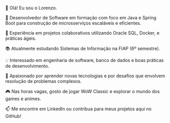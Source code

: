 👋 Olá! Eu sou o Lorenzo.

🚀 Desenvolvedor de Software em formação com foco em Java e Spring Boot para construção de microsserviços escaláveis e eficientes.

💼 Experiência em projetos colaborativos utilizando Oracle SQL, Docker, e práticas ágeis.

📚 Atualmente estudando Sistemas de Informação na FIAP (6º semestre).

💡 Interessado em engenharia de software, banco de dados e boas práticas de desenvolvimento.

🌱 Apaixonado por aprender novas tecnologias e por desafios que envolvem resolução de problemas complexos.

🎮 Nas horas vagas, gosto de jogar WoW Classic e explorar o mundo dos games e animes.

📫 Me encontre em LinkedIn ou contribua para meus projetos aqui no GitHub!
